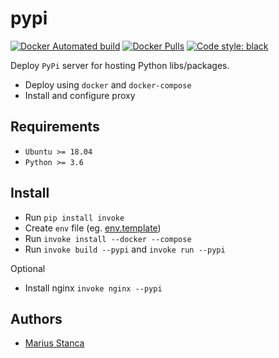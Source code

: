 # pypi

[![Docker Automated build](https://img.shields.io/docker/automated/mariuss/pypi?style=flat-square)](https://hub.docker.com/repository/docker/mariuss/pypi)
[![Docker Pulls](https://img.shields.io/docker/pulls/mariuss/pypi?style=flat-square)](https://hub.docker.com/repository/docker/mariuss/pypi)
[![Code style: black](https://img.shields.io/badge/code%20style-black-000000.svg?style=flat-square)](https://github.com/psf/black)

Deploy `PyPi` server for hosting Python libs/packages.

* Deploy using `docker` and `docker-compose`
* Install and configure proxy

## Requirements

* `Ubuntu >= 18.04`
* `Python >= 3.6`

## Install

* Run `pip install invoke`
* Create `env` file (eg. [env.template](env.template))
* Run `invoke install --docker --compose`
* Run `invoke build --pypi` and `invoke run --pypi`

Optional

* Install nginx `invoke nginx --pypi`

## Authors

* [Marius Stanca](mailto:me@marius.xyz)
